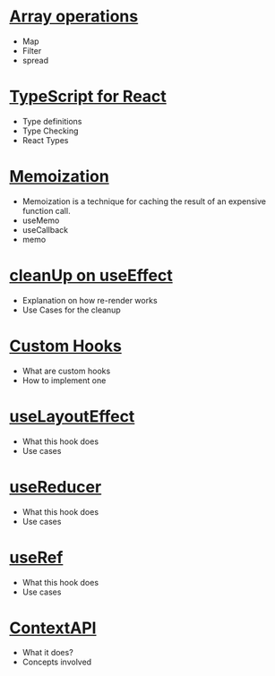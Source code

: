 # [Array operations](./topics/arraycrud/readme.md)
- Map
- Filter
- spread


# [TypeScript for React](./topics/typescript/readme.md)
 - Type definitions
 - Type Checking
 - React Types


# [Memoization](./topics/memoization/readme.md)
- Memoization is a technique for caching the result of an expensive function call.
- useMemo
- useCallback
- memo


# [cleanUp on useEffect](./topics/useeffectcleanup/readme.md)
 - Explanation on how re-render works
 - Use Cases for the cleanup

# [Custom Hooks](./topics/hooks/readme.md)
- What are custom hooks
- How to implement one

# [useLayoutEffect](./topics/uselayouteffect/readme.md)
- What this hook does
- Use cases

# [useReducer](./topics/usereducer/readme.md)
- What this hook does
- Use cases

# [useRef](./topics/useref/readme.md)
- What this hook does
- Use cases

# [ContextAPI](./topics/context/readme.md)
 - What it does?
 - Concepts involved

